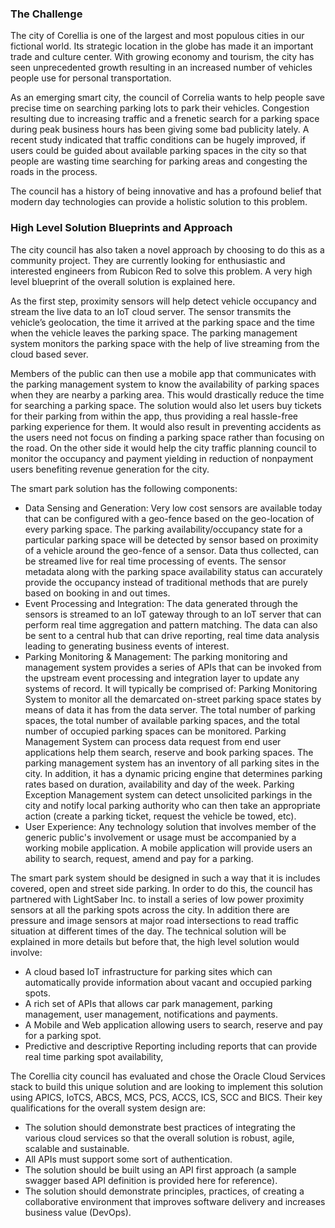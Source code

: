 ### The Challenge
 
The city of Corellia is one of the largest and most populous cities in our fictional world. Its strategic location in the globe has made it an important trade and culture center. With growing economy and tourism, the city has seen unprecedented growth resulting in an increased number of vehicles people use for personal transportation. 
 
As an emerging smart city, the council of Correlia wants to help people save precise time on searching parking lots to park their vehicles. Congestion resulting due to increasing traffic and a frenetic search for a parking space during peak business hours has been giving some bad publicity lately. A recent study indicated that traffic conditions can be hugely improved, if users could be guided about available parking spaces in the city so that people are wasting time searching for parking areas and congesting the roads in the process.
 
The council has a history of being innovative and has a profound belief that modern day technologies can provide a holistic solution to this problem.
 
### High Level Solution Blueprints and Approach
The city council has also taken a novel approach by choosing to do this as a community project. They are currently looking for enthusiastic and interested engineers from Rubicon Red to solve this problem.  A very high level blueprint of the overall solution is explained here. 
 
As the first step, proximity sensors will help detect vehicle occupancy and stream the live data to an IoT cloud server. The sensor transmits the vehicle’s geolocation, the time it arrived at the parking space and the time when the vehicle leaves the parking space. The parking management system monitors the parking space with the help of live streaming from the cloud based sever.
 
Members of the public can then use a mobile app that communicates with the parking management system to know the availability of parking spaces when they are nearby a parking area. This would drastically reduce the time for searching a parking space. The solution would also let users  buy tickets for their parking from within the app, thus providing a real hassle-free parking experience for them. It would also result in preventing accidents as the users need not focus on finding a parking space rather than focusing on the road. On the other side it would help the city traffic planning council to monitor the occupancy and payment yielding in reduction of nonpayment users benefiting revenue generation for the city.

The smart park solution has the following components:

* Data Sensing and Generation:  Very low cost sensors are available today that  can be configured with a geo-fence based on the geo-location of every parking space. The parking availability/occupancy state for a particular parking space will be detected by sensor based on proximity of a vehicle around the geo-fence of a sensor. Data thus collected, can be streamed live for real time processing of events. The sensor metadata along with the parking space availability status can accurately provide the occupancy instead of traditional methods that are purely based on booking in and out times.
* Event Processing and Integration:  The data generated through the sensors is streamed to an IoT gateway through to an IoT server that can perform real time aggregation and pattern matching. The data can also be sent to a central hub that can drive reporting, real time data analysis leading to generating business events of interest.
* Parking Monitoring & Management: The parking monitoring and management system provides a series of APIs that can be invoked from the upstream event processing and integration layer to update any systems of record. It will typically be comprised of:
Parking Monitoring System to monitor all the demarcated on-street parking space states by means of data it has from the data server. The total number of parking spaces, the total number of available parking spaces, and the total number of occupied parking spaces can be monitored. 
Parking Management System can process data request from end user applications help them search, reserve and book parking spaces. The parking management system has an inventory of all parking sites in the city. In addition, it has a dynamic pricing engine that determines parking rates based on duration, availability and day of the week.
Parking Exception Management system can detect unsolicited parkings in the city and notify local parking authority who can then take an appropriate action (create a parking ticket, request the vehicle be towed, etc).
* User Experience: Any technology solution that involves member of the generic public's involvement or usage must be accompanied by a working mobile application.  A mobile application will provide users an ability to search, request, amend and pay for a parking.
 
The smart park system should be designed in such a way that it is includes covered, open and street side parking. In order to do this, the council has partnered with LightSaber Inc. to install a series of low power proximity sensors at all the parking spots across the city. In addition there are pressure and image sensors at major road intersections to read traffic situation at different times of the day. The technical solution will be explained in more details but before that, the high level solution would involve:
* A cloud based IoT infrastructure for parking sites which can automatically provide information about vacant and occupied parking spots. 
* A rich set of APIs that allows car park management, parking management, user management, notifications and payments.
* A Mobile and Web application allowing users to search, reserve and pay for a parking spot.
* Predictive and descriptive Reporting including reports that can provide real time parking spot availability, 
 
The Corellia city council has evaluated and chose the Oracle Cloud Services stack to build this unique solution and are looking to implement this solution using APICS, IoTCS, ABCS, MCS, PCS, ACCS, ICS, SCC and BICS. Their key qualifications for the overall system design are:
* The solution should demonstrate best practices of integrating the various cloud services so that the overall solution is robust, agile, scalable and sustainable.
* All APIs must support some sort of authentication.
* The solution should be built using an API first approach (a sample swagger based API definition is provided here for reference).
* The solution should demonstrate principles, practices, of creating a collaborative environment that improves software delivery and increases business value (DevOps).
